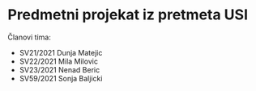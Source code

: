 # Predmetni projekat iz pretmeta USI

Članovi tima:

-   SV21/2021 Dunja Matejic
-   SV22/2021 Mila Milovic
-   SV23/2021 Nenad Beric
-   SV59/2021 Sonja Baljicki
